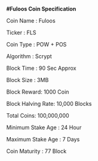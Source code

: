 
<b>#Fuloos Coin Specification</b>

Coin Name : Fuloos

Ticker : FLS

Coin Type : POW  + POS 

Algorithm : Scrypt

Block Time : 90 Sec Approx

Block Size : 3MB 

Block Reward: 1000 Coin

Block Halving Rate: 10,000 Blocks 
 
Total Coins: 100,000,000

Minimum Stake Age : 24 Hour

Maximum Stake Age : 7 Days 

Coin Maturity : 77 Block
